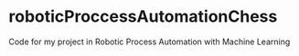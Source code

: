 # roboticProccessAutomationChess
Code for my project in Robotic Process Automation with Machine Learning
